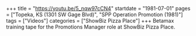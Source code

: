 +++
title = "https://youtu.be/5_nqw97cCN4"
startdate = "1981-07-01"
pages = ["Topeka, KS (1301 SW Gage Blvd)", "SPP Operation Promotion (1981)"]
tags = ["Videos"]
categories = ["ShowBiz Pizza Place"]
+++
Betamax training tape for the Promotions Manager role at ShowBiz Pizza Place. 
